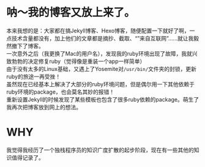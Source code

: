 # 呐～我的博客又放上来了。

本来我想的是：大家都在搞Jekyll博客、Hexo博客，随便配置一下就好了啊，一点技术含量都没有，加上他们的文章都是摘抄、截取、“”来自互联网”……就让我毅然撤下了博客。    
一次意外之后（我更换了Mac的用户名），发现我的ruby环境出现了故障，我就兴致勃勃的决定修复ruby（觉得像是重装一个app一样简单）    
由于没有太多的Linux基础，又遇上了Yosemite对`/usr/bin/`文件夹的封锁，更新ruby的旅途一再受挫！    
虽然现在已经基本上解决了大部分的ruby环境问题，但是偶尔用一下其他依赖于ruby环境的package，也会莫名其妙的报错！    
重新设置Jekyll的时候发现了某些模板也包含了很多ruby依赖的package。萌生了我再次把博客放到网上的想法。

# WHY

我觉得我经历了一个独栈程序员的知识广度扩散的起步阶段，现在有一些其他的知识值得记录了。
